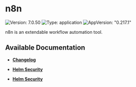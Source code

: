 # n8n

![Version: 7.0.50](https://img.shields.io/badge/Version-7.0.50-informational?style=flat-square) ![Type: application](https://img.shields.io/badge/Type-application-informational?style=flat-square) ![AppVersion: "0.217.1"](https://img.shields.io/badge/AppVersion-"0.217.1"-informational?style=flat-square)

n8n is an extendable workflow automation tool.

## Available Documentation

- [**Changelog**](CHANGELOG)

- [**Helm Security**](container-security)

- [**Helm Security**](helm-security)

